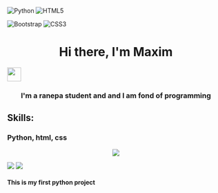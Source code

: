 ![Python](https://img.shields.io/badge/python-3670A0?style=for-the-badge&logo=python&logoColor=ffdd54)
![HTML5](https://img.shields.io/badge/html5-%23E34F26.svg?style=for-the-badge&logo=html5&logoColor=white)

![Bootstrap](https://img.shields.io/badge/bootstrap-%23563D7C.svg?style=for-the-badge&logo=bootstrap&logoColor=white)
![CSS3](https://img.shields.io/badge/css3-%231572B6.svg?style=for-the-badge&logo=css3&logoColor=white)

<html>
  <head>
    <h1 align="center">Hi there, I'm Maxim</h1>
    <img src="https://github.com/blackcater/blackcater/raw/main/images/Hi.gif" height="32"/></h1>
    <h3 align="center">I'm a ranepa student and and I am fond of programming</h3>

  <h2>Skills:</h2>
  <h3>Python, html, css</h3>
  </head>
  
  <p align="center">
      <img src="http://github-profile-summary-cards.vercel.app/api/cards/profile-details?username=MKoreallycool&theme=blueberry"/>
    </p>

  <div class="images">
    <img src="http://github-profile-summary-cards.vercel.app/api/cards/stats?username=MKoreallycool&theme=blueberry"/>
    <img src="http://github-profile-summary-cards.vercel.app/api/cards/repos-per-language?username=MKoreallycool&theme=blueberry"/>
  </div>
  
<h4>This is my first python project</h4>
</html>
